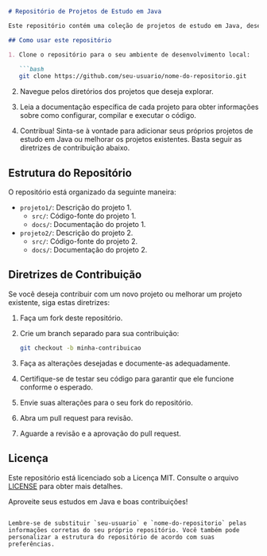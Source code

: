 
```markdown
# Repositório de Projetos de Estudo em Java

Este repositório contém uma coleção de projetos de estudo em Java, desenvolvidos para aprimorar suas habilidades de programação e aprender mais sobre a linguagem Java e suas tecnologias relacionadas. Cada projeto é organizado em seu próprio diretório com sua própria documentação.

## Como usar este repositório

1. Clone o repositório para o seu ambiente de desenvolvimento local:

   ```bash
   git clone https://github.com/seu-usuario/nome-do-repositorio.git
   ```

2. Navegue pelos diretórios dos projetos que deseja explorar.

3. Leia a documentação específica de cada projeto para obter informações sobre como configurar, compilar e executar o código.

4. Contribua! Sinta-se à vontade para adicionar seus próprios projetos de estudo em Java ou melhorar os projetos existentes. Basta seguir as diretrizes de contribuição abaixo.

## Estrutura do Repositório

O repositório está organizado da seguinte maneira:

- `projeto1/`: Descrição do projeto 1.
  - `src/`: Código-fonte do projeto 1.
  - `docs/`: Documentação do projeto 1.
- `projeto2/`: Descrição do projeto 2.
  - `src/`: Código-fonte do projeto 2.
  - `docs/`: Documentação do projeto 2.

## Diretrizes de Contribuição

Se você deseja contribuir com um novo projeto ou melhorar um projeto existente, siga estas diretrizes:

1. Faça um fork deste repositório.

2. Crie um branch separado para sua contribuição:

   ```bash
   git checkout -b minha-contribuicao
   ```

3. Faça as alterações desejadas e documente-as adequadamente.

4. Certifique-se de testar seu código para garantir que ele funcione conforme o esperado.

5. Envie suas alterações para o seu fork do repositório.

6. Abra um pull request para revisão.

7. Aguarde a revisão e a aprovação do pull request.

## Licença

Este repositório está licenciado sob a Licença MIT. Consulte o arquivo [LICENSE](LICENSE) para obter mais detalhes.

Aproveite seus estudos em Java e boas contribuições!
```

Lembre-se de substituir `seu-usuario` e `nome-do-repositorio` pelas informações corretas do seu próprio repositório. Você também pode personalizar a estrutura do repositório de acordo com suas preferências.
